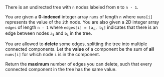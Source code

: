 There is an undirected tree with `n` nodes labeled from `0` to `n - 1`.

You are given a **0-indexed** integer array `nums` of length `n` where `nums[i]` represents the value of the `i`th node. You are also given a 2D integer array `edges` of length `n - 1` where <code>edges[i] = [a<sub>i</sub>, b<sub>i</sub>]</code> indicates that there is an edge between nodes <code>a<sub>i</sub></code> and <code>b<sub>i</sub></code> in the tree.

You are allowed to **delete** some edges, splitting the tree into multiple connected components. Let the **value** of a component be the sum of **all** `nums[i]` for which node `i` is in the component.

Return the **maximum** number of edges you can delete, such that every connected component in the tree has the same value.